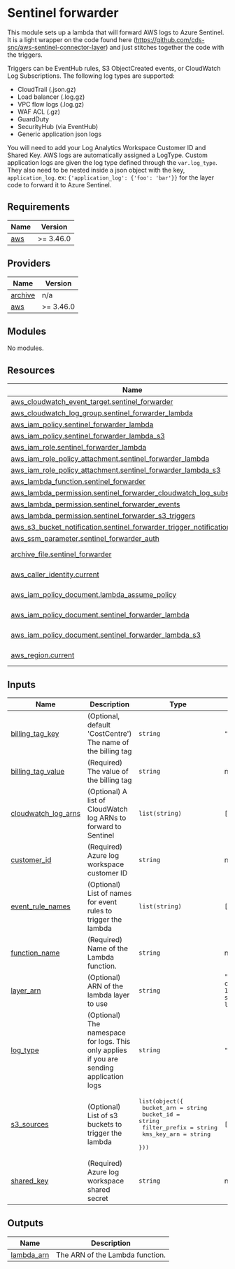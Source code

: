 # Sentinel forwarder

This module sets up a lambda that will forward AWS logs to Azure Sentinel.
It is a light wrapper on the code found here (https://github.com/cds-snc/aws-sentinel-connector-layer) and
just stitches together the code with the triggers.

Triggers can be EventHub rules, S3 ObjectCreated events, or CloudWatch Log Subscriptions. The following log types are supported:
- CloudTrail (.json.gz)
- Load balancer (.log.gz)
- VPC flow logs (.log.gz)
- WAF ACL (.gz)
- GuardDuty
- SecurityHub (via EventHub)
- Generic application json logs

You will need to add your Log Analytics Workspace Customer ID and Shared Key. AWS logs are automatically assigned a LogType.
Custom application logs are given the log type defined through the `var.log_type`. They also need to be nested inside a json
object with the key, `application_log`. ex: `{'application_log': {'foo': 'bar'}}` for the layer code to forward it to Azure Sentinel.

## Requirements

| Name | Version |
|------|---------|
| <a name="requirement_aws"></a> [aws](#requirement\_aws) | >= 3.46.0 |

## Providers

| Name | Version |
|------|---------|
| <a name="provider_archive"></a> [archive](#provider\_archive) | n/a |
| <a name="provider_aws"></a> [aws](#provider\_aws) | >= 3.46.0 |

## Modules

No modules.

## Resources

| Name | Type |
|------|------|
| [aws_cloudwatch_event_target.sentinel_forwarder](https://registry.terraform.io/providers/hashicorp/aws/latest/docs/resources/cloudwatch_event_target) | resource |
| [aws_cloudwatch_log_group.sentinel_forwarder_lambda](https://registry.terraform.io/providers/hashicorp/aws/latest/docs/resources/cloudwatch_log_group) | resource |
| [aws_iam_policy.sentinel_forwarder_lambda](https://registry.terraform.io/providers/hashicorp/aws/latest/docs/resources/iam_policy) | resource |
| [aws_iam_policy.sentinel_forwarder_lambda_s3](https://registry.terraform.io/providers/hashicorp/aws/latest/docs/resources/iam_policy) | resource |
| [aws_iam_role.sentinel_forwarder_lambda](https://registry.terraform.io/providers/hashicorp/aws/latest/docs/resources/iam_role) | resource |
| [aws_iam_role_policy_attachment.sentinel_forwarder_lambda](https://registry.terraform.io/providers/hashicorp/aws/latest/docs/resources/iam_role_policy_attachment) | resource |
| [aws_iam_role_policy_attachment.sentinel_forwarder_lambda_s3](https://registry.terraform.io/providers/hashicorp/aws/latest/docs/resources/iam_role_policy_attachment) | resource |
| [aws_lambda_function.sentinel_forwarder](https://registry.terraform.io/providers/hashicorp/aws/latest/docs/resources/lambda_function) | resource |
| [aws_lambda_permission.sentinel_forwarder_cloudwatch_log_subscription](https://registry.terraform.io/providers/hashicorp/aws/latest/docs/resources/lambda_permission) | resource |
| [aws_lambda_permission.sentinel_forwarder_events](https://registry.terraform.io/providers/hashicorp/aws/latest/docs/resources/lambda_permission) | resource |
| [aws_lambda_permission.sentinel_forwarder_s3_triggers](https://registry.terraform.io/providers/hashicorp/aws/latest/docs/resources/lambda_permission) | resource |
| [aws_s3_bucket_notification.sentinel_forwarder_trigger_notification](https://registry.terraform.io/providers/hashicorp/aws/latest/docs/resources/s3_bucket_notification) | resource |
| [aws_ssm_parameter.sentinel_forwarder_auth](https://registry.terraform.io/providers/hashicorp/aws/latest/docs/resources/ssm_parameter) | resource |
| [archive_file.sentinel_forwarder](https://registry.terraform.io/providers/hashicorp/archive/latest/docs/data-sources/file) | data source |
| [aws_caller_identity.current](https://registry.terraform.io/providers/hashicorp/aws/latest/docs/data-sources/caller_identity) | data source |
| [aws_iam_policy_document.lambda_assume_policy](https://registry.terraform.io/providers/hashicorp/aws/latest/docs/data-sources/iam_policy_document) | data source |
| [aws_iam_policy_document.sentinel_forwarder_lambda](https://registry.terraform.io/providers/hashicorp/aws/latest/docs/data-sources/iam_policy_document) | data source |
| [aws_iam_policy_document.sentinel_forwarder_lambda_s3](https://registry.terraform.io/providers/hashicorp/aws/latest/docs/data-sources/iam_policy_document) | data source |
| [aws_region.current](https://registry.terraform.io/providers/hashicorp/aws/latest/docs/data-sources/region) | data source |

## Inputs

| Name | Description | Type | Default | Required |
|------|-------------|------|---------|:--------:|
| <a name="input_billing_tag_key"></a> [billing\_tag\_key](#input\_billing\_tag\_key) | (Optional, default 'CostCentre') The name of the billing tag | `string` | `"CostCentre"` | no |
| <a name="input_billing_tag_value"></a> [billing\_tag\_value](#input\_billing\_tag\_value) | (Required) The value of the billing tag | `string` | n/a | yes |
| <a name="input_cloudwatch_log_arns"></a> [cloudwatch\_log\_arns](#input\_cloudwatch\_log\_arns) | (Optional) A list of CloudWatch log ARNs to forward to Sentinel | `list(string)` | `[]` | no |
| <a name="input_customer_id"></a> [customer\_id](#input\_customer\_id) | (Required) Azure log workspace customer ID | `string` | n/a | yes |
| <a name="input_event_rule_names"></a> [event\_rule\_names](#input\_event\_rule\_names) | (Optional) List of names for event rules to trigger the lambda | `list(string)` | `[]` | no |
| <a name="input_function_name"></a> [function\_name](#input\_function\_name) | (Required) Name of the Lambda function. | `string` | n/a | yes |
| <a name="input_layer_arn"></a> [layer\_arn](#input\_layer\_arn) | (Optional) ARN of the lambda layer to use | `string` | `"arn:aws:lambda:ca-central-1:283582579564:layer:aws-sentinel-connector-layer:20"` | no |
| <a name="input_log_type"></a> [log\_type](#input\_log\_type) | (Optional) The namespace for logs. This only applies if you are sending application logs | `string` | `"ApplicationLog"` | no |
| <a name="input_s3_sources"></a> [s3\_sources](#input\_s3\_sources) | (Optional) List of s3 buckets to trigger the lambda | <pre>list(object({<br>    bucket_arn    = string<br>    bucket_id     = string<br>    filter_prefix = string<br>    kms_key_arn   = string<br>  }))</pre> | `[]` | no |
| <a name="input_shared_key"></a> [shared\_key](#input\_shared\_key) | (Required) Azure log workspace shared secret | `string` | n/a | yes |

## Outputs

| Name | Description |
|------|-------------|
| <a name="output_lambda_arn"></a> [lambda\_arn](#output\_lambda\_arn) | The ARN of the Lambda function. |
